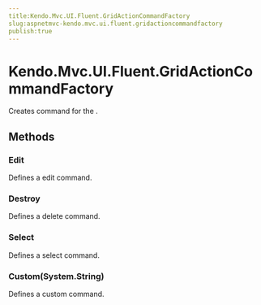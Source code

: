 ```yaml
---
title:Kendo.Mvc.UI.Fluent.GridActionCommandFactory
slug:aspnetmvc-kendo.mvc.ui.fluent.gridactioncommandfactory
publish:true
---
```


# Kendo.Mvc.UI.Fluent.GridActionCommandFactory

Creates command for the .

## Methods

### Edit
Defines a edit command.

### Destroy
Defines a delete command.

### Select
Defines a select command.

### Custom(System.String)
Defines a custom command.